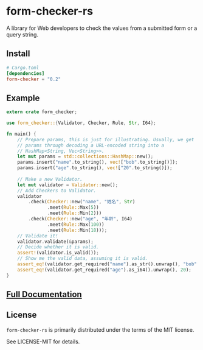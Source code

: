 # form-checker-rs

A library for Web developers to check the values from a submitted form or a query string. 

## Install

```toml
# Cargo.toml
[dependencies]
form-checker = "0.2"
```

## Example

```rust
extern crate form_checker;

use form_checker::{Validator, Checker, Rule, Str, I64};

fn main() {
    // Prepare params, this is just for illustrating. Usually, we get
    // params through decoding a URL-encoded string into a
    // HashMap<String, Vec<String>>.
    let mut params = std::collections::HashMap::new();
    params.insert("name".to_string(), vec!["bob".to_string()]);
    params.insert("age".to_string(), vec!["20".to_string()]);
   
    // Make a new Validator.
    let mut validator = Validator::new();
    // Add Checkers to Validator.
    validator
        .check(Checker::new("name", "姓名", Str)
               .meet(Rule::Max(5))
               .meet(Rule::Min(2)))
        .check(Checker::new("age", "年龄", I64)
               .meet(Rule::Max(100))
               .meet(Rule::Min(18)));
    // Validate it!
    validator.validate(&params);
    // Decide whether it is valid.
    assert!(validator.is_valid());
    // Show me the valid data, assuming it is valid.
    assert_eq!(validator.get_required("name").as_str().unwrap(), "bob".to_string());
    assert_eq!(validator.get_required("age").as_i64().unwrap(), 20);
}
```

## [Full Documentation](https://docs.rs/form-checker/0.2.1/form_checker/)

## License

`form-checker-rs` is primarily distributed under the terms of the MIT license.

See LICENSE-MIT for details.

